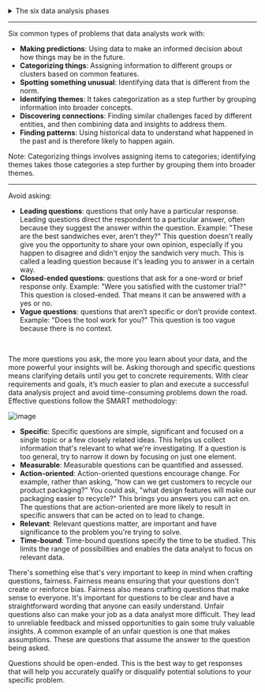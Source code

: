 <details>
  <summary> The six data analysis phases </summary>
  <br>
  <details>
    <summary> Step1: Ask </summary>
    <br>
    
    It’s impossible to solve a problem if you don’t know what it is. These are some things to consider:
    - Define the problem you’re trying to solve 
    - Make sure you fully understand the stakeholder’s expectations
    - Focus on the actual problem and avoid any distractions
    - Collaborate with stakeholders and keep an open line of communication
    - Take a step back and see the whole situation in context
  
    Questions to ask yourself in this step: 
    - What are my stakeholders saying their problems are?
    - Now that I’ve identified the issues, how can I help the stakeholders resolve their questions?
 
  </details>
  <details>
    <summary> Step 2: Prepare </summary>
    <br>
    
    You will decide what data you need to collect in order to answer your questions and how to organize it so that it is useful. 
    You might use your business task to decide: 
    - What metrics to measure
    - Locate data in your database
    - Create security measures to protect that data
  
    Questions to ask yourself in this step: 
    - What do I need to figure out how to solve this problem?
    - What research do I need to do?
    
  </details>
  <details>
    <summary> Step 3: Process </summary>
    <br>
    
    Clean data is the best data and you will need to clean up your data to get rid of any possible errors, inaccuracies, or 
    inconsistencies. This might mean:
    - Using spreadsheet functions to find incorrectly entered data 
    - Using SQL functions to check for extra spaces
    - Removing repeated entries
    - Checking as much as possible for bias in the data
  
    Questions to ask yourself in this step: 
    - What data errors or inaccuracies might get in my way of getting the best possible answer to the problem I am trying to solve?
    - How can I clean my data so the information I have is more consistent?
    
  </details>
  <details>
    <summary> Step 4: Analyze </summary>
    <br>
    
    You will want to think analytically about your data. At this stage, you might sort and format your data to make it easier to: 
    - Perform calculations
    - Combine data from multiple sources
    - Create tables with your results
  
    Questions to ask yourself in this step:
    - What story is my data telling me?
    - How will my data help me solve this problem?
    - Who needs my company’s product or service? What type of person is most likely to use it?
    
  </details>
  <details>
    <summary> Step 5: Share </summary>
    <br>
    
    Everyone shares their results differently so be sure to summarize your results with clear and 
    enticing visuals of your analysis using data viz tools like graphs or dashboards. 
    This is your chance to show the stakeholders you have solved their problem and how you got there. 
    Sharing will certainly help your team:  
    - Make better decisions
    - Make more informed decisions
    - Lead to stronger outcomes
    - Successfully communicate your findings
  
    Questions to ask yourself in this step:
    - How can I make what I present to the stakeholders engaging and easy to understand?
    - What would help me understand this if I were the listener?

  </details>
  <details>
    <summary> Step 6: Act </summary>
    <br>
    
    Now it’s time to act on your data. You will take everything you have learned from your data analysis and put it to use. 
    This could mean providing your stakeholders with recommendations based on your findings so they can make 
    data-driven decisions.
  
    Questions to ask yourself in this step:
    - How can I use the feedback I received during the share phase (step 5) to actually 
      meet the stakeholder’s needs and expectations?
    
  </details>
  
  These six steps can help you to break the data analysis process into smaller, manageable parts, which is called <b> structured thinking </b>. This process involves four basic activities:
  - Recognizing the current problem or situation
  - Organizing available information 
  - Revealing gaps and opportunities
  - Identifying your options
  
</details>

---

Six common types of problems that data analysts work with:
- **Making predictions**: Using data to make an informed decision about how things may be in the future.
- **Categorizing things**: Assigning information to different groups or clusters based on common features.
- **Spotting something unusual**: Identifying data that is different from the norm.
- **Identifying themes**: It takes categorization as a step further by grouping information into broader concepts.
- **Discovering connections**: Finding similar challenges faced by different entities, and then combining data and insights to address them.
- **Finding patterns**: Using historical data to understand what happened in the past and is therefore likely to happen again.

Note: Categorizing things involves assigning items to categories; identifying themes takes those categories a step further by grouping them into broader themes.

---

Avoid asking:

- **Leading questions**: questions that only have a particular response. Leading questions direct the respondent to a particular answer, often because they suggest the answer within the question. Example: "These are the best sandwiches ever, aren't they?" This question doesn't really give you the opportunity to share your own opinion, especially if you happen to disagree and didn't enjoy the sandwich very much. This is called a leading question because it's leading you to answer in a certain way.
- **Closed-ended questions**: questions that ask for a one-word or brief response only. Example: "Were you satisfied with the customer trial?" This question is closed-ended. That means it can be answered with a yes or no.
- **Vague questions**: questions that aren’t specific or don’t provide context. Example: "Does the tool work for you?" This question is too vague because there is no context.

<br />

The more questions you ask, the more you learn about your data, and the more powerful your insights will be. Asking thorough and specific questions means clarifying details until you get to concrete requirements. With clear requirements and goals, it’s much easier to plan and execute a successful data analysis project and avoid time-consuming problems down the road. Effective questions follow the SMART methodology:

![image](https://user-images.githubusercontent.com/74421758/146340129-eee46617-0016-4208-927a-10f57fa8776b.png)

- **Specific**: Specific questions are simple, significant and focused on a single topic or a few closely related ideas. This helps us collect information that's relevant to what we're investigating. If a question is too general, try to narrow it down by focusing on just one element.
- **Measurable**: Measurable questions can be quantified and assessed.
- **Action-oriented**: Action-oriented questions encourage change. For example, rather than asking, "how can we get customers to recycle our product packaging?" You could ask, "what design features will make our packaging easier to recycle?" This brings you answers you can act on. The questions that are action-oriented are more likely to result in specific answers that can be acted on to lead to change. 
- **Relevant**: Relevant questions matter, are important and have significance to the problem you're trying to solve.
- **Time-bound**: Time-bound questions specify the time to be studied. This limits the range of possibilities and enables the data analyst to focus on relevant data.

There's something else that's very important to keep in mind when crafting questions, fairness. Fairness means ensuring that your questions don't create or reinforce bias. Fairness also means crafting questions that make sense to everyone. It's important for questions to be clear and have a straightforward wording that anyone can easily understand. Unfair questions also can make your job as a data analyst more difficult. They lead to unreliable feedback and missed opportunities to gain some truly valuable insights. A common example of an unfair question is one that makes assumptions. These are questions that assume the answer to the question being asked. 

Questions should be open-ended. This is the best way to get responses that will help you accurately qualify or disqualify potential solutions to your specific problem.
